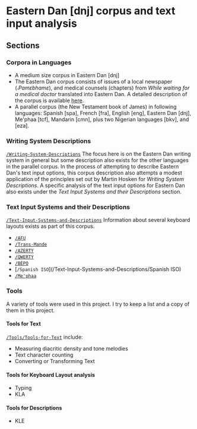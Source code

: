 # Eastern Dan [dnj] corpus and text input analysis

## Sections

### Corpora in Languages
 * A medium size corpus in Eastern Dan [dnj]
  * The Eastern Dan corpus consists of issues of a local newspaper (_˗Pamɛbhamɛ_), and medical counsels (chapters) from _While waiting for a medical doctor_ translated into Eastern Dan. A detailed description of the corpus is available [here](/Writing-System-Descriptions/Eastern-Dan/ReadMe.md).
 * A parallel corpus (the New Testament book of James) in following languages: Spanish [spa], French [fra], English [eng], Eastern Dan [dnj], Me'phaa [tcf], Mandarin [cmn], plus two Nigerian languages [bkv], and [eza].

### Writing System Descriptions
 [`/Writing-System-Descriptions`](/Writing-System-Descriptions) The focus here is on the Eastern Dan writing system in general but some description also exists for the other languages in the parallel corpus. In the process of attempting to describe Eastern Dan's text input options, this corpus description also attempts a modest application of the principles set out by Martin Hosken for _Writing System Descriptions_. A specific analysis of the text input options for Eastern Dan also exists under the _Text Input Systems and their Descriptions_ section.

### Text Input Systems and their Descriptions
[`/Text-Input-Systems-and-Descriptions`](/Text-Input-Systems-and-Descriptions) Information about several keyboard layouts exists as part of this corpus.
 * [`/AFU`](/Text-Input-Systems-and-Descriptions/AFU)
 * [`/Trans-Mande`](/Text-Input-Systems-and-Descriptions/Trans-Mande)
 * [`/AZERTY`](/Text-Input-Systems-and-Descriptions/AZERTY)
 * [`/QWERTY`](/Text-Input-Systems-and-Descriptions/QWERTY)
 * [`/BÉPO`](/Text-Input-Systems-and-Descriptions/BÉPO)
 * [`/Spanish ISO`](/Text-Input-Systems-and-Descriptions/Spanish ISO)
 * [`/Me'phaa`](/Text-Input-Systems-and-Descriptions/Me'phaa)

### Tools
A variety of tools were used in this project. I try to keep a list and a copy of them in this project.  
#### Tools for Text
[`/Tools/Tools-for-Text`](/Tools/Tools-for-Text) include:
 * Measuring diacritic density and tone melodies
 * Text character counting
 * Converting or Transforming Text

#### Tools for Keyboard Layout analysis
* Typing
* KLA

#### Tools for Descriptions
* KLE
